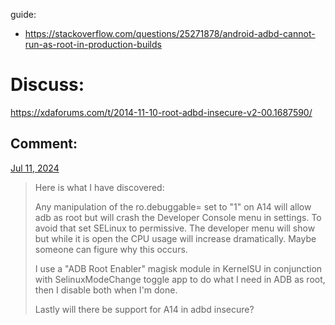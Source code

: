 guide:
- https://stackoverflow.com/questions/25271878/android-adbd-cannot-run-as-root-in-production-builds

# Discuss:
https://xdaforums.com/t/2014-11-10-root-adbd-insecure-v2-00.1687590/

## Comment:
[Jul 11, 2024](https://xdaforums.com/t/2014-11-10-root-adbd-insecure-v2-00.1687590/page-15#post-89605771)
>Here is what I have discovered:
>
>Any manipulation of the ro.debuggable= set to "1" on A14 will allow adb as root but will crash the Developer Console menu in settings. To avoid that set SELinux to permissive. The developer menu will show but while it is open the CPU usage will increase dramatically. Maybe someone can figure why this occurs.
>
>I use a "ADB Root Enabler" magisk module in KernelSU in conjunction with SelinuxModeChange toggle app to do what I need in ADB as root, then I disable both when I'm done.
>
>Lastly will there be support for A14 in adbd insecure?
